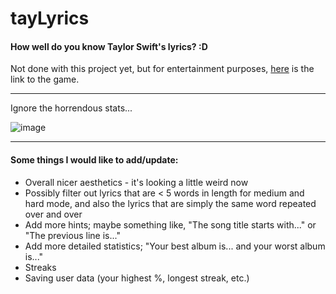 # tayLyrics

#### How well do you know Taylor Swift's lyrics? :D

Not done with this project yet, but for entertainment purposes, [here](https://jasminex21.shinyapps.io/tayLyrics/) is the link to the game. 

***

Ignore the horrendous stats...

![image](https://user-images.githubusercontent.com/109494334/217612671-ec147958-894b-4c2d-92f7-5e3ad57c3091.png)

***

#### Some things I would like to add/update: 
- Overall nicer aesthetics - it's looking a little weird now
- Possibly filter out lyrics that are < 5 words in length for medium and hard mode, and also the lyrics that are simply the same word repeated over and over
- Add more hints; maybe something like, "The song title starts with..." or "The previous line is..." 
- Add more detailed statistics; "Your best album is... and your worst album is..."
- Streaks
- Saving user data (your highest %, longest streak, etc.)

